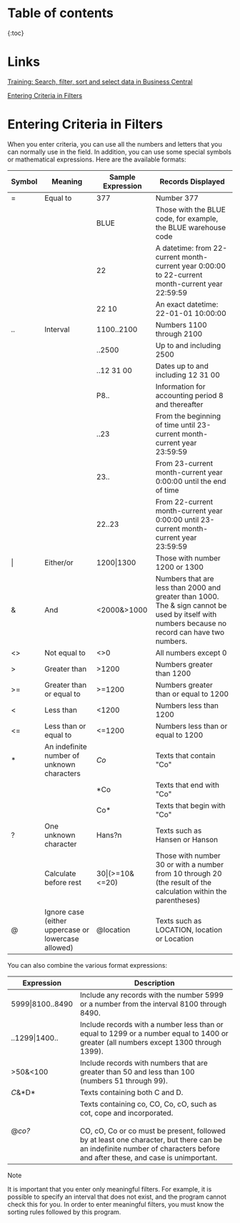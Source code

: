 # Table of contents

{:toc}


# Links

[Training: Search, filter, sort and select data in Business Central](https://learn.microsoft.com/en-us/training/modules/search-filter-sort-data-dynamics-365-business-central/)

[Entering Criteria in Filters](https://learn.microsoft.com/en-us/dynamics365/business-central/dev-itpro/developer/devenv-entering-criteria-in-filters)


# Entering Criteria in Filters
When you enter criteria, you can use all the numbers and letters that you can normally use in the field. In addition, you can use some special symbols or mathematical expressions. Here are the available formats:  
  
|**Symbol**|**Meaning**|**Sample Expression**|**Records Displayed**|  
|-|-|-|-|   
|=|Equal to|377|Number 377|  
|||BLUE|Those with the BLUE code, for example, the BLUE warehouse code|  
|||22|A datetime: from 22-current month-current year 0:00:00 to 22-current month-current year 22:59:59|  
|||22 10|An exact datetime: 22-01-01 10:00:00|  
|..|Interval|1100..2100|Numbers 1100 through 2100|  
|||..2500|Up to and including 2500|  
|||..12 31 00|Dates up to and including 12 31 00|  
|||P8..|Information for accounting period 8 and thereafter|  
|||..23|From the beginning of time until 23-current month-current year 23:59:59|  
|||23..|From 23-current month-current year 0:00:00 until the end of time|  
|||22..23|From 22-current month-current year 0:00:00 until 23-current month-current year 23:59:59|  
|&#124;|Either/or|1200&#124;1300|Those with number 1200 or 1300|  
|&|And|<2000&>1000|Numbers that are less than 2000 and greater than 1000. The & sign cannot be used by itself with numbers because no record can have two numbers.|  
|<>|Not equal to|\<>0|All numbers except 0|  
|>|Greater than|>1200|Numbers greater than 1200|  
|>=|Greater than or equal to|>=1200|Numbers greater than or equal to 1200|  
|<|Less than|<1200|Numbers less than 1200|  
|<=|Less than or equal to|<=1200|Numbers less than or equal to 1200|  
|*|An indefinite number of unknown characters|*Co*|Texts that contain "Co"|  
|||*Co|Texts that end with "Co"|  
|||Co*|Texts that begin with "Co"|  
|?|One unknown character|Hans?n|Texts such as Hansen or Hanson|  
||Calculate before rest|30&#124;\(>=10&\<=20\)|Those with number 30 or with a number from 10 through 20 (the result of the calculation within the parentheses)|  
|@|Ignore case (either uppercase or lowercase allowed)|@location|Texts such as LOCATION, location or Location|  
  
 You can also combine the various format expressions:  
  
|Expression|Description|  
|-|-|  
|5999&#124;8100..8490|Include any records with the number 5999 or a number from the interval 8100 through 8490.|  
|..1299&#124;1400..|Include records with a number less than or equal to 1299 or a number equal to 1400 or greater (all numbers except 1300 through 1399).|  
|>50&<100|Include records with numbers that are greater than 50 and less than 100 (numbers 51 through 99).|  
|*C*&*D\*|Texts containing both C and D.|  
|@*co?*|Texts containing co, CO, Co, cO, such as cot, cope and incorporated.<br /><br /> CO, cO, Co or co must be present, followed by at least one character, but there can be an indefinite number of characters before and after these, and case is unimportant.|  
  
> [!NOTE]  
>  It is important that you enter only meaningful filters. For example, it is possible to specify an interval that does not exist, and the program cannot check this for you. In order to enter meaningful filters, you must know the sorting rules followed by this program.  

